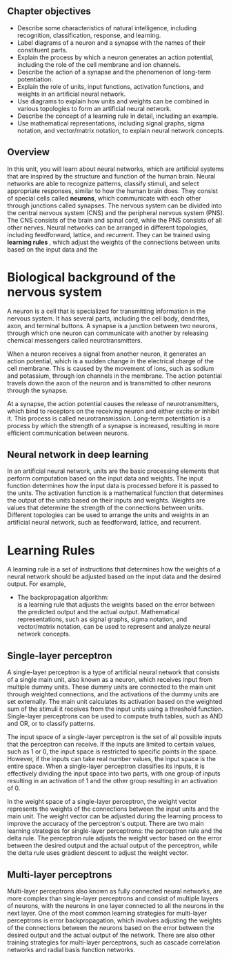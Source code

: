 ## Chapter objectives 

* Describe some characteristics of natural intelligence, including recognition, classification, response, and learning.
* Label diagrams of a neuron and a synapse with the names of their constituent parts.
* Explain the process by which a neuron generates an action potential, including the role of the cell membrane and ion channels.
* Describe the action of a synapse and the phenomenon of long-term potentiation.
* Explain the role of units, input functions, activation functions, and weights in an artificial neural network.
* Use diagrams to explain how units and weights can be combined in various topologies to form an artificial neural network.
* Describe the concept of a learning rule in detail, including an example.
* Use mathematical representations, including signal graphs, sigma notation, and vector/matrix notation, to explain neural network concepts.


## Overview

In this unit, you will learn about neural networks, which are artificial systems that are inspired by the structure and function of the human brain. Neural networks are able to recognize patterns, classify stimuli, and select appropriate responses, similar to how the human brain does. They consist of special cells called <b>neurons</b>, which communicate with each other through junctions called synapses. The nervous system can be divided into the central nervous system (CNS) and the peripheral nervous system (PNS). The CNS consists of the brain and spinal cord, while the PNS consists of all other nerves. Neural networks can be arranged in different topologies, including feedforward, lattice, and recurrent. They can be trained using <b> learning rules </b>, which adjust the weights of the connections between units based on the input data and the

# Biological background of the nervous system

A neuron is a cell that is specialized for transmitting information in the nervous system. It has several parts, including the cell body, dendrites, axon, and terminal buttons. A synapse is a junction between two neurons, through which one neuron can communicate with another by releasing chemical messengers called neurotransmitters.

When a neuron receives a signal from another neuron, it generates an action potential, which is a sudden change in the electrical charge of the cell membrane. This is caused by the movement of ions, such as sodium and potassium, through ion channels in the membrane. The action potential travels down the axon of the neuron and is transmitted to other neurons through the synapse.

At a synapse, the action potential causes the release of neurotransmitters, which bind to receptors on the receiving neuron and either excite or inhibit it. This process is called neurotransmission. Long-term potentiation is a process by which the strength of a synapse is increased, resulting in more efficient communication between neurons.

## Neural network in deep learning 

In an artificial neural network, units are the basic processing elements that perform computation based on the input data and weights. The input function determines how the input data is processed before it is passed to the units. The activation function is a mathematical function that determines the output of the units based on their inputs and weights. Weights are values that determine the strength of the connections between units. Different topologies can be used to arrange the units and weights in an artificial neural network, such as feedforward, lattice, and recurrent.

#  Learning Rules

A learning rule is a set of instructions that determines how the weights of a neural network should be adjusted based on the input data and the desired output. For example, 
* The backpropagation algorithm: <br>
is a learning rule that adjusts the weights based on the error between the predicted output and the actual output. Mathematical representations, such as signal graphs, sigma notation, and vector/matrix notation, can be used to represent and analyze neural network concepts.


## Single-layer perceptron

A single-layer perceptron is a type of artificial neural network that consists of a single main unit, also known as a neuron, which receives input from multiple dummy units. These dummy units are connected to the main unit through weighted connections, and the activations of the dummy units are set externally. The main unit calculates its activation based on the weighted sum of the stimuli it receives from the input units using a threshold function. Single-layer perceptrons can be used to compute truth tables, such as AND and OR, or to classify patterns.

The input space of a single-layer perceptron is the set of all possible inputs that the perceptron can receive. If the inputs are limited to certain values, such as 1 or 0, the input space is restricted to specific points in the space. However, if the inputs can take real number values, the input space is the entire space. When a single-layer perceptron classifies its inputs, it is effectively dividing the input space into two parts, with one group of inputs resulting in an activation of 1 and the other group resulting in an activation of 0.

In the weight space of a single-layer perceptron, the weight vector represents the weights of the connections between the input units and the main unit. The weight vector can be adjusted during the learning process to improve the accuracy of the perceptron's output. There are two main learning strategies for single-layer perceptrons: the perceptron rule and the delta rule. The perceptron rule adjusts the weight vector based on the error between the desired output and the actual output of the perceptron, while the delta rule uses gradient descent to adjust the weight vector.

##  Multi-layer perceptrons

Multi-layer perceptrons also known as fully connected neural networks, are more complex than single-layer perceptrons and consist of multiple layers of neurons, with the neurons in one layer connected to all the neurons in the next layer. One of the most common learning strategies for multi-layer perceptrons is error backpropagation, which involves adjusting the weights of the connections between the neurons based on the error between the desired output and the actual output of the network. There are also other training strategies for multi-layer perceptrons, such as cascade correlation networks and radial basis function networks.

